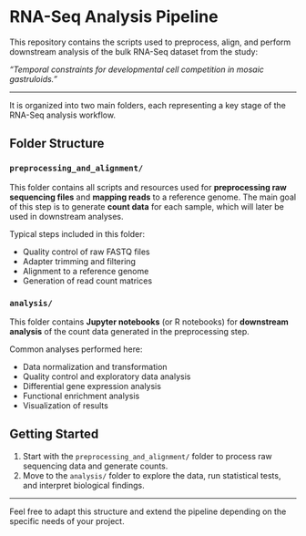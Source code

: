 # **RNA-Seq Analysis Pipeline**

This repository contains the scripts used to preprocess, align, and perform downstream analysis of the bulk RNA-Seq dataset from the study:

*“Temporal constraints for developmental cell competition in mosaic gastruloids.”*

---

It is organized into two main folders, each representing a key stage of the RNA-Seq analysis workflow.

## Folder Structure

### `preprocessing_and_alignment/`

This folder contains all scripts and resources used for **preprocessing raw sequencing files** and **mapping reads** to a reference genome. The main goal of this step is to generate **count data** for each sample, which will later be used in downstream analyses.

Typical steps included in this folder:
- Quality control of raw FASTQ files
- Adapter trimming and filtering
- Alignment to a reference genome
- Generation of read count matrices

### `analysis/`

This folder contains **Jupyter notebooks** (or R notebooks) for **downstream analysis** of the count data generated in the preprocessing step.

Common analyses performed here:
- Data normalization and transformation
- Quality control and exploratory data analysis
- Differential gene expression analysis
- Functional enrichment analysis
- Visualization of results

## Getting Started

1. Start with the `preprocessing_and_alignment/` folder to process raw sequencing data and generate counts.
2. Move to the `analysis/` folder to explore the data, run statistical tests, and interpret biological findings.

---

Feel free to adapt this structure and extend the pipeline depending on the specific needs of your project.
